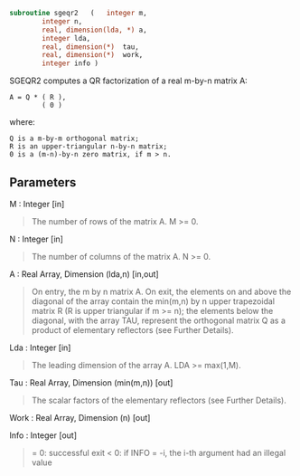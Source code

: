 ```fortran
subroutine sgeqr2	(	integer	m,
		integer	n,
		real, dimension(lda, *)	a,
		integer	lda,
		real, dimension(*)	tau,
		real, dimension(*)	work,
		integer	info )
```

 SGEQR2 computes a QR factorization of a real m-by-n matrix A:

    A = Q * ( R ),
            ( 0 )

 where:

    Q is a m-by-m orthogonal matrix;
    R is an upper-triangular n-by-n matrix;
    0 is a (m-n)-by-n zero matrix, if m > n.


## Parameters
M : Integer [in]
> The number of rows of the matrix A.  M >= 0.

N : Integer [in]
> The number of columns of the matrix A.  N >= 0.

A : Real Array, Dimension (lda,n) [in,out]
> On entry, the m by n matrix A.
> On exit, the elements on and above the diagonal of the array
> contain the min(m,n) by n upper trapezoidal matrix R (R is
> upper triangular if m >= n); the elements below the diagonal,
> with the array TAU, represent the orthogonal matrix Q as a
> product of elementary reflectors (see Further Details).

Lda : Integer [in]
> The leading dimension of the array A.  LDA >= max(1,M).

Tau : Real Array, Dimension (min(m,n)) [out]
> The scalar factors of the elementary reflectors (see Further
> Details).

Work : Real Array, Dimension (n) [out]

Info : Integer [out]
> = 0: successful exit
> < 0: if INFO = -i, the i-th argument had an illegal value

